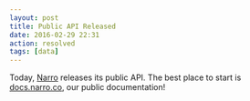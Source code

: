 ```yaml
---
layout: post
title: Public API Released
date: 2016-02-29 22:31
action: resolved
tags: [data]
---
```


Today, [Narro](https://www.narro.co) releases its public API. The best place to start is [docs.narro.co](http://docs.narro.co), our public documentation!
